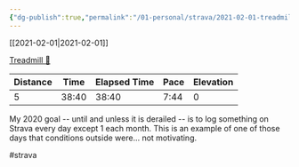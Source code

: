 ```yaml
---
{"dg-publish":true,"permalink":"/01-personal/strava/2021-02-01-treadmill/"}
---
```



[[2021-02-01\|2021-02-01]]

[Treadmill 🤮](https://www.strava.com/activities/4719824540)

| Distance | Time  | Elapsed Time | Pace | Elevation |
| -------- | ----- | ------------ | ---- | --------- |
| 5        | 38:40 | 38:40        | 7:44 | 0         |


My 2020 goal -- until and unless it is derailed -- is to log something on Strava every day except 1 each month. This is an example of one of those days that conditions outside were... not motivating.

#strava
